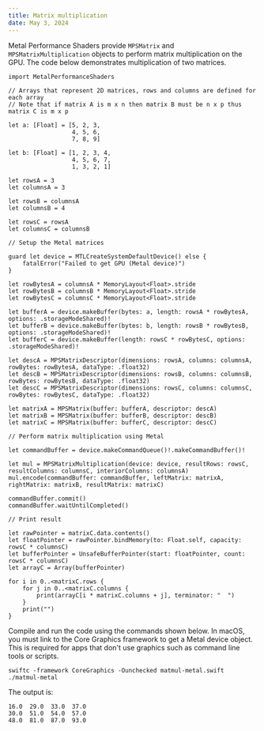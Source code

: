 ```yaml
---
title: Matrix multiplication
date: May 3, 2024
---
```


Metal Performance Shaders provide `MPSMatrix` and `MPSMatrixMultiplication` objects to perform matrix multiplication on the GPU. The code below demonstrates multiplication of two matrices.

```{ .swift .pre1000 }
import MetalPerformanceShaders

// Arrays that represent 2D matrices, rows and columns are defined for each array
// Note that if matrix A is m x n then matrix B must be n x p thus matrix C is m x p

let a: [Float] = [5, 2, 3,
                  4, 5, 6,
                  7, 8, 9]

let b: [Float] = [1, 2, 3, 4,
                  4, 5, 6, 7,
                  1, 3, 2, 1]

let rowsA = 3
let columnsA = 3

let rowsB = columnsA
let columnsB = 4

let rowsC = rowsA
let columnsC = columnsB

// Setup the Metal matrices

guard let device = MTLCreateSystemDefaultDevice() else {
    fatalError("Failed to get GPU (Metal device)")
}

let rowBytesA = columnsA * MemoryLayout<Float>.stride
let rowBytesB = columnsB * MemoryLayout<Float>.stride
let rowBytesC = columnsC * MemoryLayout<Float>.stride

let bufferA = device.makeBuffer(bytes: a, length: rowsA * rowBytesA, options: .storageModeShared)!
let bufferB = device.makeBuffer(bytes: b, length: rowsB * rowBytesB, options: .storageModeShared)!
let bufferC = device.makeBuffer(length: rowsC * rowBytesC, options: .storageModeShared)!

let descA = MPSMatrixDescriptor(dimensions: rowsA, columns: columnsA, rowBytes: rowBytesA, dataType: .float32)
let descB = MPSMatrixDescriptor(dimensions: rowsB, columns: columnsB, rowBytes: rowBytesB, dataType: .float32)
let descC = MPSMatrixDescriptor(dimensions: rowsC, columns: columnsC, rowBytes: rowBytesC, dataType: .float32)

let matrixA = MPSMatrix(buffer: bufferA, descriptor: descA)
let matrixB = MPSMatrix(buffer: bufferB, descriptor: descB)
let matrixC = MPSMatrix(buffer: bufferC, descriptor: descC)

// Perform matrix multiplication using Metal

let commandBuffer = device.makeCommandQueue()!.makeCommandBuffer()!

let mul = MPSMatrixMultiplication(device: device, resultRows: rowsC, resultColumns: columnsC, interiorColumns: columnsA)
mul.encode(commandBuffer: commandBuffer, leftMatrix: matrixA, rightMatrix: matrixB, resultMatrix: matrixC)

commandBuffer.commit()
commandBuffer.waitUntilCompleted()

// Print result

let rawPointer = matrixC.data.contents()
let floatPointer = rawPointer.bindMemory(to: Float.self, capacity: rowsC * columnsC)
let bufferPointer = UnsafeBufferPointer(start: floatPointer, count: rowsC * columnsC)
let arrayC = Array(bufferPointer)

for i in 0..<matrixC.rows {
    for j in 0..<matrixC.columns {
        print(arrayC[i * matrixC.columns + j], terminator: "  ")
    }
    print("")
}
```

Compile and run the code using the commands shown below. In macOS, you must link to the Core Graphics framework to get a Metal device object. This is required for apps that don't use graphics such as command line tools or scripts.

```text
swiftc -framework CoreGraphics -Ounchecked matmul-metal.swift
./matmul-metal
```

The output is:

```text
16.0  29.0  33.0  37.0
30.0  51.0  54.0  57.0
48.0  81.0  87.0  93.0
```
